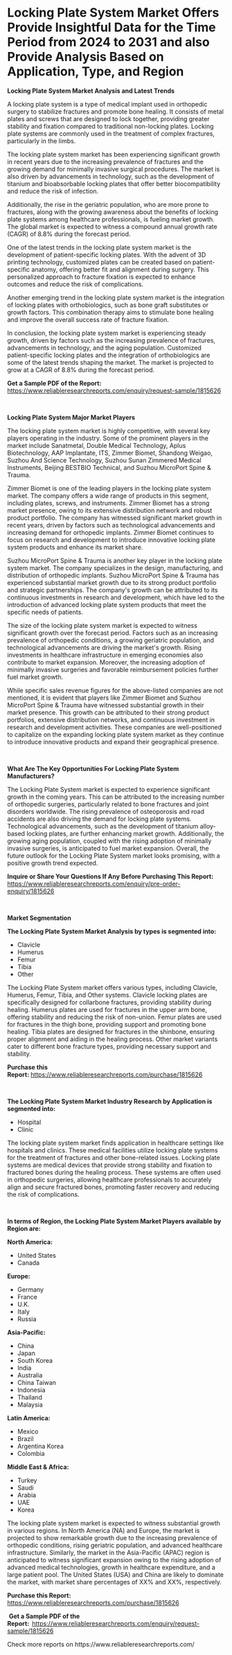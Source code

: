 <p><h1>Locking Plate System Market Offers Provide Insightful Data for the Time Period from 2024 to 2031 and also Provide Analysis Based on Application, Type, and Region</h1></p><p><strong>Locking Plate System Market Analysis and Latest Trends</strong></p>
<p><p>A locking plate system is a type of medical implant used in orthopedic surgery to stabilize fractures and promote bone healing. It consists of metal plates and screws that are designed to lock together, providing greater stability and fixation compared to traditional non-locking plates. Locking plate systems are commonly used in the treatment of complex fractures, particularly in the limbs.</p><p>The locking plate system market has been experiencing significant growth in recent years due to the increasing prevalence of fractures and the growing demand for minimally invasive surgical procedures. The market is also driven by advancements in technology, such as the development of titanium and bioabsorbable locking plates that offer better biocompatibility and reduce the risk of infection.</p><p>Additionally, the rise in the geriatric population, who are more prone to fractures, along with the growing awareness about the benefits of locking plate systems among healthcare professionals, is fueling market growth. The global market is expected to witness a compound annual growth rate (CAGR) of 8.8% during the forecast period.</p><p>One of the latest trends in the locking plate system market is the development of patient-specific locking plates. With the advent of 3D printing technology, customized plates can be created based on patient-specific anatomy, offering better fit and alignment during surgery. This personalized approach to fracture fixation is expected to enhance outcomes and reduce the risk of complications.</p><p>Another emerging trend in the locking plate system market is the integration of locking plates with orthobiologics, such as bone graft substitutes or growth factors. This combination therapy aims to stimulate bone healing and improve the overall success rate of fracture fixation.</p><p>In conclusion, the locking plate system market is experiencing steady growth, driven by factors such as the increasing prevalence of fractures, advancements in technology, and the aging population. Customized patient-specific locking plates and the integration of orthobiologics are some of the latest trends shaping the market. The market is projected to grow at a CAGR of 8.8% during the forecast period.</p></p>
<p><strong>Get a Sample PDF of the Report:&nbsp;</strong> <a href="https://www.reliableresearchreports.com/enquiry/request-sample/1815626">https://www.reliableresearchreports.com/enquiry/request-sample/1815626</a></p>
<p>&nbsp;</p>
<p><strong>Locking Plate System Major Market Players</strong></p>
<p><p>The locking plate system market is highly competitive, with several key players operating in the industry. Some of the prominent players in the market include Sanatmetal, Double Medical Technology, Aplus Biotechnology, AAP Implantate, ITS, Zimmer Biomet, Shandong Weigao, Suzhou And Science Technology, Suzhou Sunan Zimmered Medical Instruments, Beijing BESTBIO Technical, and Suzhou MicroPort Spine & Trauma.</p><p>Zimmer Biomet is one of the leading players in the locking plate system market. The company offers a wide range of products in this segment, including plates, screws, and instruments. Zimmer Biomet has a strong market presence, owing to its extensive distribution network and robust product portfolio. The company has witnessed significant market growth in recent years, driven by factors such as technological advancements and increasing demand for orthopedic implants. Zimmer Biomet continues to focus on research and development to introduce innovative locking plate system products and enhance its market share.</p><p>Suzhou MicroPort Spine & Trauma is another key player in the locking plate system market. The company specializes in the design, manufacturing, and distribution of orthopedic implants. Suzhou MicroPort Spine & Trauma has experienced substantial market growth due to its strong product portfolio and strategic partnerships. The company's growth can be attributed to its continuous investments in research and development, which have led to the introduction of advanced locking plate system products that meet the specific needs of patients.</p><p>The size of the locking plate system market is expected to witness significant growth over the forecast period. Factors such as an increasing prevalence of orthopedic conditions, a growing geriatric population, and technological advancements are driving the market's growth. Rising investments in healthcare infrastructure in emerging economies also contribute to market expansion. Moreover, the increasing adoption of minimally invasive surgeries and favorable reimbursement policies further fuel market growth.</p><p>While specific sales revenue figures for the above-listed companies are not mentioned, it is evident that players like Zimmer Biomet and Suzhou MicroPort Spine & Trauma have witnessed substantial growth in their market presence. This growth can be attributed to their strong product portfolios, extensive distribution networks, and continuous investment in research and development activities. These companies are well-positioned to capitalize on the expanding locking plate system market as they continue to introduce innovative products and expand their geographical presence.</p></p>
<p>&nbsp;</p>
<p><strong>What Are The Key Opportunities For Locking Plate System Manufacturers?</strong></p>
<p><p>The Locking Plate System market is expected to experience significant growth in the coming years. This can be attributed to the increasing number of orthopedic surgeries, particularly related to bone fractures and joint disorders worldwide. The rising prevalence of osteoporosis and road accidents are also driving the demand for locking plate systems. Technological advancements, such as the development of titanium alloy-based locking plates, are further enhancing market growth. Additionally, the growing aging population, coupled with the rising adoption of minimally invasive surgeries, is anticipated to fuel market expansion. Overall, the future outlook for the Locking Plate System market looks promising, with a positive growth trend expected.</p></p>
<p><strong>Inquire or Share Your Questions If Any Before Purchasing This Report:</strong> <a href="https://www.reliableresearchreports.com/enquiry/pre-order-enquiry/1815626">https://www.reliableresearchreports.com/enquiry/pre-order-enquiry/1815626</a></p>
<p>&nbsp;</p>
<p><strong>Market Segmentation</strong></p>
<p><strong>The Locking Plate System Market Analysis by types is segmented into:</strong></p>
<p><ul><li>Clavicle</li><li>Humerus</li><li>Femur</li><li>Tibia</li><li>Other</li></ul></p>
<p><p>The Locking Plate System market offers various types, including Clavicle, Humerus, Femur, Tibia, and Other systems. Clavicle locking plates are specifically designed for collarbone fractures, providing stability during healing. Humerus plates are used for fractures in the upper arm bone, offering stability and reducing the risk of non-union. Femur plates are used for fractures in the thigh bone, providing support and promoting bone healing. Tibia plates are designed for fractures in the shinbone, ensuring proper alignment and aiding in the healing process. Other market variants cater to different bone fracture types, providing necessary support and stability.</p></p>
<p><strong>Purchase this Report:&nbsp;</strong><a href="https://www.reliableresearchreports.com/purchase/1815626">https://www.reliableresearchreports.com/purchase/1815626</a></p>
<p>&nbsp;</p>
<p><strong>The Locking Plate System Market Industry Research by Application is segmented into:</strong></p>
<p><ul><li>Hospital</li><li>Clinic</li></ul></p>
<p><p>The locking plate system market finds application in healthcare settings like hospitals and clinics. These medical facilities utilize locking plate systems for the treatment of fractures and other bone-related issues. Locking plate systems are medical devices that provide strong stability and fixation to fractured bones during the healing process. These systems are often used in orthopedic surgeries, allowing healthcare professionals to accurately align and secure fractured bones, promoting faster recovery and reducing the risk of complications.</p></p>
<p>&nbsp;</p>
<p><strong>In terms of Region, the Locking Plate System Market Players available by Region are:</strong></p>
<p>
    <p> <strong> North America: </strong>
        <ul>
            <li>United States</li>
            <li>Canada</li>
        </ul>
        </p> 
    <p> <strong> Europe: </strong>
        <ul>
            <li>Germany</li>
            <li>France</li>
            <li>U.K.</li>
            <li>Italy</li>
            <li>Russia</li>
        </ul>
        </p> 
    <p> <strong> Asia-Pacific: </strong>
        <ul>
            <li>China</li>
            <li>Japan</li>
            <li>South Korea</li>
            <li>India</li>
            <li>Australia</li>
            <li>China Taiwan</li>
            <li>Indonesia</li>
            <li>Thailand</li>
            <li>Malaysia</li>
        </ul>
        </p> 
    <p> <strong> Latin America: </strong>
        <ul>
            <li>Mexico</li>
            <li>Brazil</li>
            <li>Argentina Korea</li>
            <li>Colombia</li>
        </ul>
        </p> 
    <p> <strong> Middle East & Africa: </strong>
        <ul>
            <li>Turkey</li>
            <li>Saudi</li>
            <li>Arabia</li>
            <li>UAE</li>
            <li>Korea</li>
        </ul>
    </p>
    </p>
<p><p>The locking plate system market is expected to witness substantial growth in various regions. In North America (NA) and Europe, the market is projected to show remarkable growth due to the increasing prevalence of orthopedic conditions, rising geriatric population, and advanced healthcare infrastructure. Similarly, the market in the Asia-Pacific (APAC) region is anticipated to witness significant expansion owing to the rising adoption of advanced medical technologies, growth in healthcare expenditure, and a large patient pool. The United States (USA) and China are likely to dominate the market, with market share percentages of XX% and XX%, respectively.</p></p>
<p><strong>Purchase this Report: </strong><a href="https://www.reliableresearchreports.com/purchase/1815626">https://www.reliableresearchreports.com/purchase/1815626</a></p>
<p>&nbsp;<strong>Get a Sample PDF of the Report:&nbsp;&nbsp;</strong><a href="https://www.reliableresearchreports.com/enquiry/request-sample/1815626">https://www.reliableresearchreports.com/enquiry/request-sample/1815626</a></p>
<p><strong></strong></p>
<p>Check more reports on https://www.reliableresearchreports.com/</p>